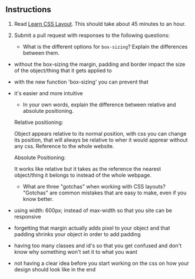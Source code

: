 Instructions
------------

1. Read [Learn CSS Layout](http://learnlayout.com). This should take about 45 minutes to an hour.
1. Submit a pull request with responses to the following questions:

    * What is the different options for `box-sizing`? Explain the differences between them.

- without the box-sizing the margin, padding and border impact the size of the object/thing that it gets applied to
- with the new function 'box-sizing' you can prevent that
- it's easier and more intuitive


    * In your own words, explain the difference between relative and absolute positioning.

    Relative positioning:

    Object appears relative to its normal position, with css you can change its position, that will always be relative to wher it would apprear without any css. Reference to the whole website.

    Absolute Positioning:

    It works like relative but it takes as the reference the nearest object/thing it belongs to instead of the whole webpage.


    * What are three "gotchas" when working with CSS layouts? "Gotchas" are common mistakes that are easy to make, even if you know better.

- using width: 600px; instead of max-width so that you site can be responsive
- forgetting that margin actually adds pixel to your object and that padding shrinks your object in order to add padding
- having too many classes and id's so that you get confused and don't know why something won't set it to what you want
- not having a clear idea before you start working on the css on how your design should look like in the end 
